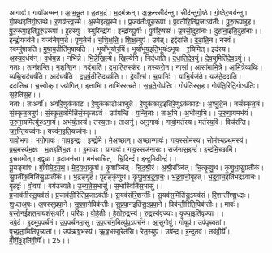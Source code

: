

  
आगावः॑। गावो॑अग्मन्। अ॒ग्म॒न्नु॒त। उ॒तभ॒द्रं। भ॒द्रम॑क्रन्। अ॒क्र॒न्त्सीद॑न्तु। सीद॑न्तुगो॒ष्ठे। गो॒ष्ठेर॒णय॑न्तु। गो॒स्थइति॑गो॒ऽस्थे। र॒णय॑न्त्व॒स्मे। अ॒स्मेइत्य॒स्मे।। प्र॒जव॑तीःपुरु॒रूपाः॑। प्र॒वती॑रि॒ति॑प्र॒जाऽव॑तीः। पु॒रु॒रूपा॑इ॒ह। पु॒रु॒रूपा॒इति॑पु॒रु॒ऽरूपाः॑। इ॒हस्युः। स्युरिन्द्रा॑य। इन्द्रा॑यपू॒र्वीः। पु॒र्वीरु॒षसः॑। उ॒षसो॒दुहा॑नाः। दुहा॑ना॒इति॒दुहा॑नाः।।  
इन्द्रो॒यज्व॑ने। यज्व॑नेपृण॒ते। पृ॒ण॒तेच॑। च॒शि॒क्ष॒ति॒। शि॒क्ष॒त्युप॑। उपेत्। इद्द॑दाति। द॒दा॒ति॒न। नस्वं। स्वम्मु॑षायति। मु॒षा॒य॒तीति॑मुषायति।। भूयो॑भूयोर॒यिं। भूयो॑भूय॒इति॒भूयः॑ऽभूयः। र॒यिमित्। इद॑स्य। अ॒स्य॒व॒र्धय॑न्। व॒र्धय॒न्न। नभि॑न्ने। भि॒न्ने॒खि॒ल्ये। खि॒ल्येनि। निद॑धाति। द॒धा॒ति॒दे॒व॒युं। दे॒व॒युमिति॑दे॒व॒ऽयुं।।  
नताः। तान॑शन्ति। न॒श॒न्ति॒न। नद॑भाति। द॒भा॒ति॒तस्क॑रः। तस्क॑रो॒न। नासां॑। आसा॑मामि॒त्रे। आ॒मि॒त्रेव्यथिः॑। व्यथि॒राद॑धर्षति। आद॑धर्षति। द॒ध॒र्ष॒तीति॑दधर्षति।। दे॒वाँश्च॑। च॒याभिः॑ । याभि॒र्यज॑ते। यज॑ते॒ददा॑ति। ददा॑तिच। च॒ज्योक्। ज्योगित्। इत्ताभिः॑। ताभि॑स्सचते। स॒च॒ते॒गोप॑तिः। गोप॑तिस्स॒ह। गोप॑ति॒रिति॒गोऽप॑तिः। स॒हेति॑स॒ह।।  
नताः। ताअर्वा॑। अर्वा॑रे॒णुक॑काटः। रे॒णुक॑काटोअश्नुते। रे॒णुक॑काट॒इति॑रे॒णुऽक॑काटः। अ॒श्नु॒ते॒न। नसं॑स्कृत॒त्रं। सं॒स्कृ॒त॒त्रमुप॑। सं॒स्कृ॒त॒त्रमिति॑सं॒स्कृ॒तऽत्रं। उप॑यन्ति। य॒न्ति॒ताः। ताअ॒भि। अ॒भीत्य॒भि।। उ॒रु॒गा॒यमभ॑यं। उ॒रु॒गा॒यमित्यु॑रु॒ऽगा॒यं। अभ॑यं॒तस्य॑। तस्य॒ताः। ताअनु॑। अनु॒गावः॑। गावो॒मर्त॑स्य। मर्त॑स्य॒वि। विच॑रन्ति। च॒र॒न्ति॒यज्व॑नः। यज्व॑न॒इति॒यज्व॑नः।।  
गावो॒भगः॑। भगो॒गावः॑। गाव॒इन्द्रः॑। इन्द्रो॑मे। मे॒अ॒च्छान्। अ॒च्छान्गावः॑। गाव॒स्सोम॑स्य। सोम॑स्यप्रथ॒मस्य॑। प्र॒थ॒मस्य॑भ॒क्षः। भ॒क्षइति॑भ॒क्षः।। इ॒मायाः। यागावः॑। गाव॒स्सज॑नासः। सज॑नास॒इन्द्रं॑। इन्द्र॑मि॒च्छामि॑। इ॒च्छामीत्। इद्वृ॒धा। हृ॒दामन॑सा। मन॑साचित्। चि॒दिन्द्रं॑। इन्द्र॒मितीन्द्रं॑।।  
यू॒यङ्गा॑वः। गा॒वोमे॒द॒य॒थ॒। मे॒द॒य॒था॒कृ॒शं। कृ॒शञ्चि॑त्। चि॒द॒श्री॒रं। अ॒श्री॒रञ्चि॑त्। चि॒त्कृ॒णु॒थ। कृ॒णु॒था॒सु॒प्रती॑कं। सु॒प्रती॑क॒मिति॑सु॒ऽप्रती॑कं।। भ॒द्रङ्गृ॒हं। गृ॒हङ्कृ॑णुथ। कृ॒णु॒थ॒भ॒द्र॒वा॒चः॒। भ॒द्र॒वा॒चो॒बृ॒हत्। भ॒द्र॒वा॒च॒इति॑भद्रऽवाचः। बृ॒हद्वः॑। वो॒वयः॑। वय॑उच्यते। उ॒च्य॒ते॒स॒भासु॑। स॒भास्विति॑स॒भासु॑।।  
प्र॒जाव॑तीस्सू॒यव॑सं। प्र॒जाव॑ती॒रिति॑प्र॒जाऽव॑तीः। सू॒यव॑संरि॒शन्तीः॑। सु॒यव॑स॒मिति॑सु॒ऽयव॑सं। रि॒शन्ती॑श्शु॒ध्दाः। शु॒ध्दाअ॒पः। अ॒पस्सु॑प्रपा॒ने। सु॒प्र॒पा॒नेपिब॑न्तीः। सु॒प्र॒पा॒नइति॑सु॒ऽप्र॒पा॒ने। पिब॑न्ती॒रिति॒पिब॑न्तीः।। मावः॑। व॒स्ते॒नई॑शत॒माघशं॑सः॒परि॑। परि॑वः। वो॒हे॒तीः। हे॒तीरु॒द्रस्य॑। रु॒द्रस्य॑वृज्याः। वृ॒ज्या॒इति॑वृज्याः।।  
उपे॒दं। इ॒दमु॑प॒पर्च॑नं। उ॒प॒पर्च॑नमा॒सु। उ॒प॒पर्च॑न॒मित्यु॑प॒ऽपर्च॑नं। आ॒सुगोषु॑। गोषूप॑। उप॑पृच्यतां। पृ॒च्य॒ता॒मिति॑पृच्यतां।। उप॑ऋष॒भस्य॑। ऋ॒ष॒भस्य॒रेत॑सि। रेत॒स्युप॑। उपे॑न्द्र। इ॒न्द्र॒तव॑। तव॑वी॒र्ये॑। वी॒र्ये॒३॒॑इति॑वी॒र्ये॑।। 25।।  

